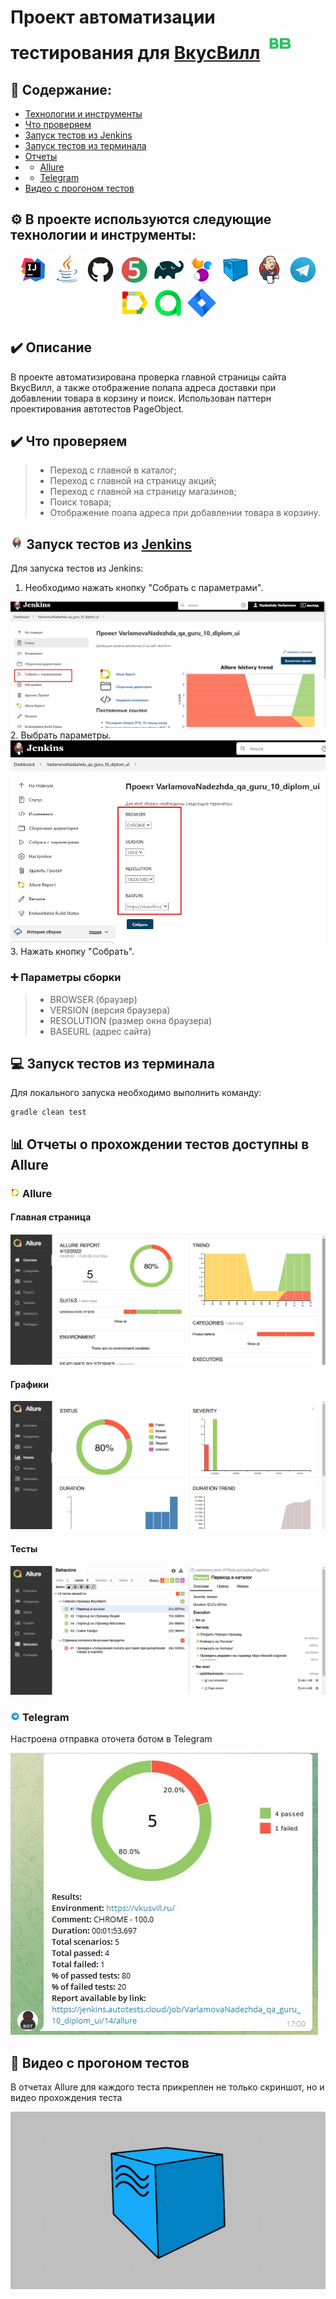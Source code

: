 # Проект автоматизации тестирования для <a target="_blank" href="https://leroymerlin.ru/">ВкусВилл</a> <img src="img/logo/VV.svg" width="50" height="50"  alt="IDEA"/>

## :open_book: Содержание:
- [Технологии и инструменты](#gear-технологии-и-инструменты)
- [Что проверяем](#heavy_check_mark-что-проверяем)
- [Запуск тестов из Jenkins](#-запуск-тестов-из-jenkins)
- [Запуск тестов из терминала](#computer-запуск-тестов-из-терминала)
- [Отчеты](#bar_chart-отчеты)
- - [Allure](#-allure)
- - [Telegram](#-telegram)
- [Видео с прогоном тестов](#movie_camera-видео-с-прогоном-тестов)

## :gear: В проекте используются следующие технологии и инструменты:

<p align="center">
<img src="img/logo/Idea.svg" width="50" height="50"  alt="IDEA"/>
<img src="img/logo/Java.svg" width="50" height="50"  alt="Java"/>
<img src="img/logo/GitHub.svg" width="50" height="50"  alt="Github"/>
<img src="img/logo/Junit5.svg" width="50" height="50"  alt="JUnit 5"/>
<img src="img/logo/Gradle.svg" width="50" height="50"  alt="Gradle"/>
<img src="img/logo/Selenide.svg" width="50" height="50"  alt="Selenide"/>
<img src="img/logo/Selenoid.svg" width="50" height="50"  alt="Selenoid"/
<img src="img/logo/Allure.svg" width="50" height="50"  alt="Allure"/>
<img src="img/logo/Jenkins.svg" width="50" height="50"  alt="Jenkins"/>
<img src="img/logo/Telegram.svg" width="50" height="50"  alt="Telegram"/>
<img src="img/logo/Allure.svg" width="50" height="50"  alt="Allure"/>
<img src="img/logo/Allure_TO.svg" width="50" height="50"  alt="Allure_TO"/>
<img src="img/logo/Jira.svg" width="50" height="50"  alt="Jira"/>
</p>

## :heavy_check_mark: Описание
В проекте автоматизирована проверка главной страницы сайта ВкусВилл, а также отображение попапа адреса доставки при добавлении товара в корзину и поиск. Использован паттерн проектирования автотестов PageObject.

## :heavy_check_mark: Что проверяем

> - Переход с главной в каталог;
> - Переход с главной на страницу акций;
> - Переход с главной на страницу магазинов;
> - Поиск товара;
> - Отображение поапа адреса при добавлении товара в корзину.

## <img width="4%" title="Jenkins" src="img/logo/Jenkins.svg"> Запуск тестов из [Jenkins](https://jenkins.autotests.cloud/job/VarlamovaNadezhda_qa_guru_10_diplom_ui/)

Для запуска тестов из Jenkins:
1. Необходимо нажать кнопку "Собрать с параметрами".
<img src="img/screen/Screenshot_7.jpg" alt="Jenkins"/>
2. Выбрать параметры.
<img src="img/screen/Screenshot_8.jpg" alt="Jenkins"/>
3. Нажать кнопку "Собрать".

### :heavy_plus_sign: Параметры сборки

> - BROWSER (браузер)
> - VERSION (версия браузера)
> - RESOLUTION (размер окна браузера)
> - BASEURL (адрес сайта)

## :computer: Запуск тестов из терминала

Для локального запуска необходимо выполнить команду:
```
gradle clean test
```

## :bar_chart: Отчеты о прохождении тестов доступны в Allure

### <img width="3%" title="Allure" src="img/logo/Allure.svg"> Allure

#### Главная страница

<img src="img/screen/AllureMain.jpg" alt="Allure"/>

#### Графики

<img src="img/screen/AllureGraph.jpg" alt="Allure"/>

#### Тесты

<img src="img/screen/AllureTests.jpg" alt="Allure"/>

### <img width="3%" title="Telegram" src="img/logo/Telegram.svg"> Telegram

Настроена отправка оточета ботом в Telegram

<img src="img/screen/Bot.jpg" alt="Telegram"/>

## :movie_camera: Видео с прогоном тестов

В отчетах Allure для каждого теста прикреплен не только скриншот, но и видео прохождения теста

<p align="center">
  <img title="Video" src="img/gif/c889306c72f897b1.gif">
</p>



